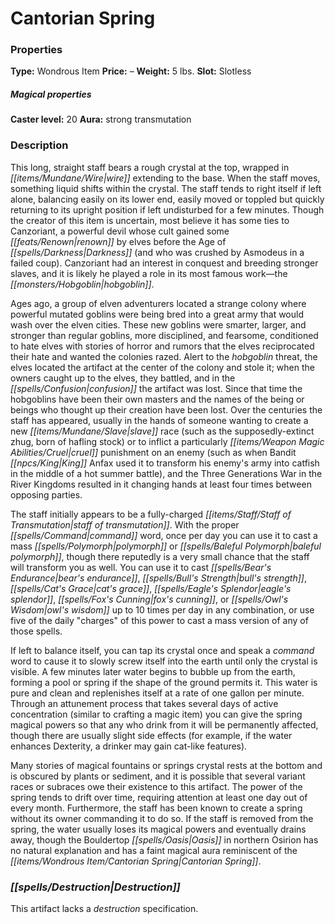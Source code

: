 ﻿---
Title: "Cantorian Spring"
Type: "Wondrous Item"
Price: "–"
Weight: "5 lbs."
Slot: "Slotless"
Caster level: "20"
Aura: "strong transmutation"
Description: |
  "This long, straight staff bears a rough crystal at the top, wrapped in wire extending to the base. When the staff moves, something liquid shifts within the crystal. The staff tends to right itself if left alone, balancing easily on its lower end, easily moved or toppled but quickly returning to its upright position if left undisturbed for a few minutes. Though the creator of this item is uncertain, most believe it has some ties to Canzoriant, a powerful devil whose cult gained some renown by elves before the Age of Darkness (and who was crushed by Asmodeus in a failed coup). Canzoriant had an interest in conquest and breeding stronger slaves, and it is likely he played a role in its most famous work—the hobgoblin.
  Ages ago, a group of elven adventurers located a strange colony where powerful mutated goblins were being bred into a great army that would wash over the elven cities. These new goblins were smarter, larger, and stronger than regular goblins, more disciplined, and fearsome, conditioned to hate elves with stories of horror and rumors that the elves reciprocated their hate and wanted the colonies razed. Alert to the hobgoblin threat, the elves located the artifact at the center of the colony and stole it; when the owners caught up to the elves, they battled, and in the confusion the artifact was lost. Since that time the hobgoblins have been their own masters and the names of the being or beings who thought up their creation have been lost. Over the centuries the staff has appeared, usually in the hands of someone wanting to create a new slave race (such as the supposedly-extinct zhug, born of hafling stock) or to inflict a particularly cruel punishment on an enemy (such as when Bandit King Anfax used it to transform his enemy's army into catfish in the middle of a hot summer battle), and the Three Generations War in the River Kingdoms resulted in it changing hands at least four times between opposing parties.
  The staff initially appears to be a fully-charged _staff of transmutation_. With the proper command word, once per day you can use it to cast a mass _polymorph_ or _baleful polymorph_, though there reputedly is a very small chance that the staff will transform you as well. You can use it to cast _bear's endurance_, _bull's strength_, _cat's grace_, _eagle's splendor_, _fox's cunning_, or _owl's wisdom_ up to 10 times per day in any combination, or use five of the daily "charges" of this power to cast a mass version of any of those spells.
  If left to balance itself, you can tap its crystal once and speak a command word to cause it to slowly screw itself into the earth until only the crystal is visible. A few minutes later water begins to bubble up from the earth, forming a pool or spring if the shape of the ground permits it. This water is pure and clean and replenishes itself at a rate of one gallon per minute. Through an attunement process that takes several days of active concentration (similar to crafting a magic item) you can give the spring magical powers so that any who drink from it will be permanently affected, though there are usually slight side effects (for example, if the water enhances Dexterity, a drinker may gain cat-like features).
  Many stories of magical fountains or springs crystal rests at the bottom and is obscured by plants or sediment, and it is possible that several variant races or subraces owe their existence to this artifact. The power of the spring tends to drift over time, requiring attention at least one day out of every month. Furthermore, the staff has been known to create a spring without its owner commanding it to do so. If the staff is removed from the spring, the water usually loses its magical powers and eventually drains away, though the Bouldertop Oasis in northern Osirion has no natural explanation and has a faint magical aura reminiscent of the _Cantorian Spring_."
Destruction: |
  "_This artifact lacks a destruction specification._"
Sources: "['Gods and Magic']"
---

# Cantorian Spring

### Properties

**Type:** Wondrous Item **Price:** – **Weight:** 5 lbs. **Slot:** Slotless

##### Magical properties

**Caster level:** 20 **Aura:** strong transmutation

### Description

This long, straight staff bears a rough crystal at the top, wrapped in _[[items/Mundane/Wire|wire]]_ extending to the base. When the staff moves, something liquid shifts within the crystal. The staff tends to right itself if left alone, balancing easily on its lower end, easily moved or toppled but quickly returning to its upright position if left undisturbed for a few minutes. Though the creator of this item is uncertain, most believe it has some ties to Canzoriant, a powerful devil whose cult gained some _[[feats/Renown|renown]]_ by elves before the Age of _[[spells/Darkness|Darkness]]_ (and who was crushed by Asmodeus in a failed coup). Canzoriant had an interest in conquest and breeding stronger slaves, and it is likely he played a role in its most famous work—the _[[monsters/Hobgoblin|hobgoblin]]_.

Ages ago, a group of elven adventurers located a strange colony where powerful mutated goblins were being bred into a great army that would wash over the elven cities. These new goblins were smarter, larger, and stronger than regular goblins, more disciplined, and fearsome, conditioned to hate elves with stories of horror and rumors that the elves reciprocated their hate and wanted the colonies razed. Alert to the _hobgoblin_ threat, the elves located the artifact at the center of the colony and stole it; when the owners caught up to the elves, they battled, and in the _[[spells/Confusion|confusion]]_ the artifact was lost. Since that time the hobgoblins have been their own masters and the names of the being or beings who thought up their creation have been lost. Over the centuries the staff has appeared, usually in the hands of someone wanting to create a new _[[items/Mundane/Slave|slave]]_ race (such as the supposedly-extinct zhug, born of hafling stock) or to inflict a particularly _[[items/Weapon Magic Abilities/Cruel|cruel]]_ punishment on an enemy (such as when Bandit _[[npcs/King|King]]_ Anfax used it to transform his enemy's army into catfish in the middle of a hot summer battle), and the Three Generations War in the River Kingdoms resulted in it changing hands at least four times between opposing parties.

The staff initially appears to be a fully-charged _[[items/Staff/Staff of Transmutation|staff of transmutation]]_. With the proper _[[spells/Command|command]]_ word, once per day you can use it to cast a mass _[[spells/Polymorph|polymorph]]_ or _[[spells/Baleful Polymorph|baleful polymorph]]_, though there reputedly is a very small chance that the staff will transform you as well. You can use it to cast _[[spells/Bear's Endurance|bear's endurance]]_, _[[spells/Bull's Strength|bull's strength]]_, _[[spells/Cat's Grace|cat's grace]]_, _[[spells/Eagle's Splendor|eagle's splendor]]_, _[[spells/Fox's Cunning|fox's cunning]]_, or _[[spells/Owl's Wisdom|owl's wisdom]]_ up to 10 times per day in any combination, or use five of the daily "charges" of this power to cast a mass version of any of those spells.

If left to balance itself, you can tap its crystal once and speak a _command_ word to cause it to slowly screw itself into the earth until only the crystal is visible. A few minutes later water begins to bubble up from the earth, forming a pool or spring if the shape of the ground permits it. This water is pure and clean and replenishes itself at a rate of one gallon per minute. Through an attunement process that takes several days of active concentration (similar to crafting a magic item) you can give the spring magical powers so that any who drink from it will be permanently affected, though there are usually slight side effects (for example, if the water enhances Dexterity, a drinker may gain cat-like features).

Many stories of magical fountains or springs crystal rests at the bottom and is obscured by plants or sediment, and it is possible that several variant races or subraces owe their existence to this artifact. The power of the spring tends to drift over time, requiring attention at least one day out of every month. Furthermore, the staff has been known to create a spring without its owner commanding it to do so. If the staff is removed from the spring, the water usually loses its magical powers and eventually drains away, though the Bouldertop _[[spells/Oasis|Oasis]]_ in northern Osirion has no natural explanation and has a faint magical aura reminiscent of the _[[items/Wondrous Item/Cantorian Spring|Cantorian Spring]]_.

### _[[spells/Destruction|Destruction]]_

This artifact lacks a _destruction_ specification.

